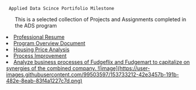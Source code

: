      Applied Data Scince Portifolio Milestone
<ul>
This is a selected collection of Projects and Assignments completed in the ADS program</li>
</ul>

<li> <a href="https://www.linkedin.com/in/yodit-a-17000a20/?jobid=1234">Professional Resume</a> </li>
<li> <a href="https://github.com/yoditayalew/ADS-Portfolio-Milestone/blob/main/Projects/Applied%20Data%20Science%20Portifolio%20_Program%20Overview%20Draft.pdf">Program Overview Document</a> </li>
<li> <a href="https://github.com/yoditayalew/ADS-Portfolio-Milestone/tree/main/Projects/SCM%20651">Housing Price Analysis</a> </li>
<li> <a href="https://github.com/yoditayalew/ADS-Portfolio-Milestone/tree/main/Projects/MBC%20638">Process Improvement</a> </li>
<li> <a href="https://github.com/yoditayalew/ADS-Portfolio-Milestone/tree/main/Projects/IST%20722">Analyze business processes of Fudgeflix and Fudgemart to capitalize on synergies of the combined company.
![image](https://user-images.githubusercontent.com/99503597/153733212-42e3457b-191b-482e-8eab-83f4a1227c7d.png)
</a> </li>
